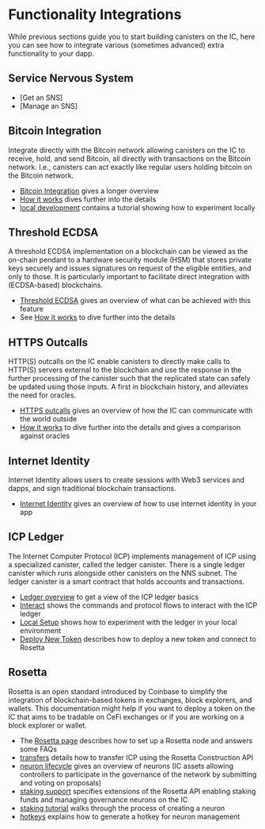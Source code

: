 # Functionality Integrations

While previous sections guide you to start building canisters on the IC, here you can see how to integrate various (sometimes advanced) extra functionality to your dapp.

## Service Nervous System
* [Get an SNS]
* [Manage an SNS]

## Bitcoin Integration
Integrate directly with the Bitcoin network allowing canisters on the IC to receive, hold, and send Bitcoin, all directly with transactions on the Bitcoin network. I.e., canisters can act exactly like regular users holding bitcoin on the Bitcoin network.

* [Bitcoin Integration](./bitcoin/index.md) gives a longer overview
* [How it works](./bitcoin/bitcoin-how-it-works.md) dives further into the details
* [local development](./bitcoin/local-development.md) contains a tutorial showing how to experiment locally

## Threshold ECDSA
A threshold ECDSA implementation on a blockchain can be viewed as the on-chain pendant to a hardware security module (HSM) that stores private keys securely and issues signatures on request of the eligible entities, and only to those. It is particularly important to facilitate direct integration with (ECDSA-based) blockchains.

* [Threshold ECDSA](./t-ecdsa/index.md) gives an overview of what can be achieved with this feature
* See [How it works](./t-ecdsa/t-ecdsa-how-it-works.md) to dive further into the details

## HTTPS Outcalls
HTTP(S) outcalls on the IC enable canisters to directly make calls to HTTP(S) servers external to the blockchain and use the response in the further processing of the canister such that the replicated state can safely be updated using those inputs. A first in blockchain history, and alleviates the need for oracles.
* [HTTPS outcalls](./http_requests/index.md) gives an overview of how the IC can communicate with the world outside
* [How it works](./http_requests/http_requests-how-it-works.md) to dive further into the details and gives a comparison against oracles

## Internet Identity
Internet Identity allows users to create sessions with Web3 services and dapps, and sign traditional blockchain transactions.
* [Internet Identity](./internet-identity/integrate-identity.md) gives an overview of how to use internet identity in your app

## ICP Ledger
The Internet Computer Protocol (ICP) implements management of ICP using a specialized canister, called the ledger canister. There is a single ledger canister which runs alongside other canisters on the NNS subnet. The ledger canister is a smart contract that holds accounts and transactions. 

* [Ledger overview](./ledger/index.md) to get a view of the ICP ledger basics
* [Interact](./ledger/interact-with-ledger.md) shows the commands and protocol flows to interact with the ICP ledger
* [Local Setup](./ledger/ledger-local-setup.md) shows how to experiment with the ledger in your local environment
* [Deploy New Token](./ledger/deploy-new-token.md) describes how to deploy a new token and connect to Rosetta

## Rosetta
Rosetta is an open standard introduced by Coinbase to simplify the integration of blockchain-based tokens in exchanges, block explorers, and wallets. This documentation might help if you want to deploy a token on the IC that aims to be tradable on CeFi exchanges or if you are working on a block explorer or wallet.
* The [Rosetta page](./rosetta/index.md) describes how to set up a Rosetta node and answers some FAQs
* [transfers](./rosetta/transfers.md) details how to transfer ICP using the Rosetta Construction API
* [neuron lifecycle](./rosetta/neuron-lifecycle.md) gives an overview of neurons (IC assets allowing controllers to participate in the governance of the network by submitting and voting on proposals)
* [staking support](./rosetta/staking-support.md) specifies extensions of the Rosetta API enabling staking funds and managing governance neurons on the IC
* [staking tutorial](./rosetta/staking-tutorial.md) walks through the process of creating a neuron
* [hotkeys](./rosetta/hotkeys.md) explains how to generate a hotkey for neuron management